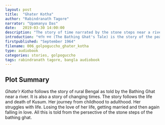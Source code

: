 ```yaml
---
layout: post
title:  "Ghater Kotha"
author: "Rabindranath Tagore"
narrator: "Upamanyu Das"
date:   2019-03-30 14:00:00
description: "The story of time narrated by the stone steps near a river"
introduction: "ঘাটের কথা (The Bathing Ghat's Tale) is the story of the peaceful lilt of life in rural Bengal shattered by emotional tragedy as told by the broken steps of a landing stage."
firstpublished: "September 1964"
filename: 006_golpoguccho_ghater_kotha
type: audiobook
categories: stories, golpoguccho
tags: rabindranath tagore, bangla audiobook
---
```


Plot Summary
------------

*Ghate'r Kotha* follows the story of rural Bengal as told by the Bathing Ghat near a river. It is also a story of changing times. The story follows the life and death of Kusum. Her journey from childhood to adulthood. Her struggles with life. Losing the love of her life, getting married and then again falling in love. All this is told from the persective of the stone steps of the bathing ghat.

[jekyll]:      http://jekyllrb.com
[jekyll-gh]:   https://github.com/jekyll/jekyll
[jekyll-help]: https://github.com/jekyll/jekyll-help

